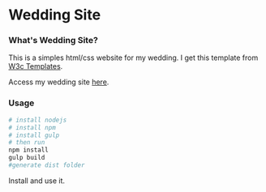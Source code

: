 # Wedding Site

### What's Wedding Site?
This is a simples html/css website for my wedding. 
I get this template from [W3c Templates](http://www.w3schools.com/w3css/w3css_templates.asp).

Access my wedding site [here](http://anaefabio.bitballoon.com). 

### Usage


```sh
# install nodejs
# install npm
# install gulp
# then run
npm install 
gulp build
#generate dist folder
```
Install and use it. 
